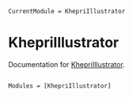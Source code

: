 ```@meta
CurrentModule = KhepriIllustrator
```

# KhepriIllustrator

Documentation for [KhepriIllustrator](https://github.com/aptmcl/KhepriIllustrator.jl).

```@index
```

```@autodocs
Modules = [KhepriIllustrator]
```
